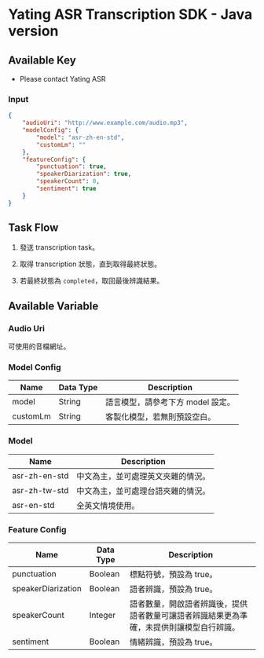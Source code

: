 # Yating ASR Transcription SDK - Java version

## Available Key

- Please contact Yating ASR

### Input

```JSON
{
    "audioUri": "http://www.example.com/audio.mp3",
    "modelConfig": {
        "model": "asr-zh-en-std",
        "customLm": ""
    },
    "featureConfig": {
        "punctuation": true,
        "speakerDiarization": true,
        "speakerCount": 0,
        "sentiment": true
    }
}
```

## Task Flow

1. 發送 transcription task。

1. 取得 transcription 狀態，直到取得最終狀態。

1. 若最終狀態為 `completed`，取回最後辨識結果。

## Available Variable

### Audio Uri

可使用的音檔網址。

### Model Config

| Name     | Data Type | Description                       |
| -------- | --------- | --------------------------------- |
| model    | String    | 語言模型，請參考下方 model 設定。 |
| customLm | String    | 客製化模型，若無則預設空白。      |

### Model

| Name          | Description                        |
| ------------- | ---------------------------------- |
| asr-zh-en-std | 中文為主，並可處理英文夾雜的情況。 |
| asr-zh-tw-std | 中文為主，並可處理台語夾雜的情況。 |
| asr-en-std    | 全英文情境使用。                   |

### Feature Config

| Name               | Data Type | Description                                                                              |
| ------------------ | --------- | ---------------------------------------------------------------------------------------- |
| punctuation        | Boolean   | 標點符號，預設為 true。                                                                  |
| speakerDiarization | Boolean   | 語者辨識，預設為 true。                                                                  |
| speakerCount       | Integer   | 語者數量，開啟語者辨識後，提供語者數量可讓語者辨識結果更為準確，未提供則讓模型自行辨識。 |
| sentiment          | Boolean   | 情緒辨識，預設為 true。                                                                  |
